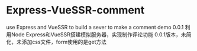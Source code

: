 # Express-VueSSR-comment
use Express and VueSSR to build a sever to make a comment demo
0.0.1
利用Node Express和VueSSR搭建模拟服务器，实现制作评论功能 0.0.1版本，未简化，未添加css文件，form使用的是get方法
